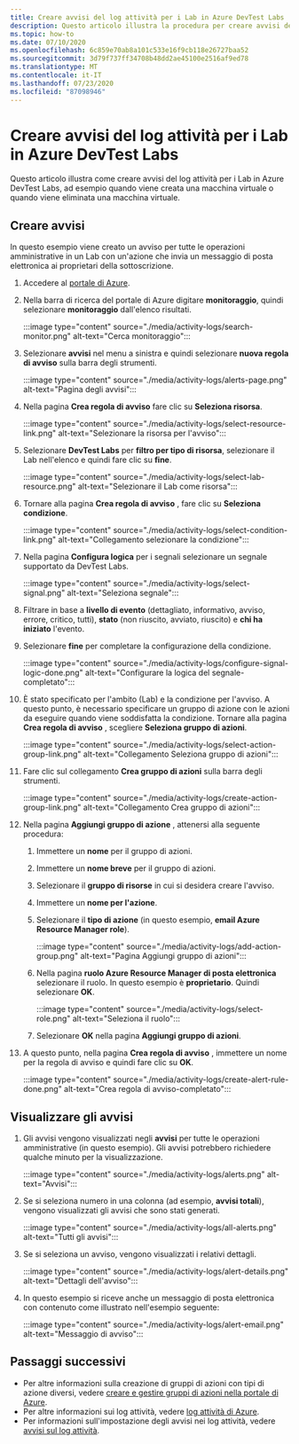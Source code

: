 ```yaml
---
title: Creare avvisi del log attività per i Lab in Azure DevTest Labs
description: Questo articolo illustra la procedura per creare avvisi del log attività per Lab in Azure DevTest Labs.
ms.topic: how-to
ms.date: 07/10/2020
ms.openlocfilehash: 6c859e70ab8a101c533e16f9cb118e26727baa52
ms.sourcegitcommit: 3d79f737ff34708b48dd2ae45100e2516af9ed78
ms.translationtype: MT
ms.contentlocale: it-IT
ms.lasthandoff: 07/23/2020
ms.locfileid: "87098946"
---
```

# <a name="create-activity-log-alerts-for-labs-in-azure-devtest-labs"></a>Creare avvisi del log attività per i Lab in Azure DevTest Labs
Questo articolo illustra come creare avvisi del log attività per i Lab in Azure DevTest Labs, ad esempio quando viene creata una macchina virtuale o quando viene eliminata una macchina virtuale.

## <a name="create-alerts"></a>Creare avvisi
In questo esempio viene creato un avviso per tutte le operazioni amministrative in un Lab con un'azione che invia un messaggio di posta elettronica ai proprietari della sottoscrizione. 

1. Accedere al [portale di Azure](https://portal.azure.com).
1. Nella barra di ricerca del portale di Azure digitare **monitoraggio**, quindi selezionare **monitoraggio** dall'elenco risultati. 

    :::image type="content" source="./media/activity-logs/search-monitor.png" alt-text="Cerca monitoraggio":::        
1. Selezionare **avvisi** nel menu a sinistra e quindi selezionare **nuova regola di avviso** sulla barra degli strumenti. 

    :::image type="content" source="./media/activity-logs/alerts-page.png" alt-text="Pagina degli avvisi":::    
1. Nella pagina **Crea regola di avviso** fare clic su **Seleziona risorsa**. 

    :::image type="content" source="./media/activity-logs/select-resource-link.png" alt-text="Selezionare la risorsa per l'avviso":::        
1. Selezionare **DevTest Labs** per **filtro per tipo di risorsa**, selezionare il Lab nell'elenco e quindi fare clic su **fine**.

    :::image type="content" source="./media/activity-logs/select-lab-resource.png" alt-text="Selezionare il Lab come risorsa":::
1. Tornare alla pagina **Crea regola di avviso** , fare clic su **Seleziona condizione**. 

    :::image type="content" source="./media/activity-logs/select-condition-link.png" alt-text="Collegamento selezionare la condizione":::    
1. Nella pagina **Configura logica** per i segnali selezionare un segnale supportato da DevTest Labs. 

    :::image type="content" source="./media/activity-logs/select-signal.png" alt-text="Seleziona segnale":::
1. Filtrare in base a **livello di evento** (dettagliato, informativo, avviso, errore, critico, tutti), **stato** (non riuscito, avviato, riuscito) e **chi ha iniziato** l'evento. 
1. Selezionare **fine** per completare la configurazione della condizione. 

    :::image type="content" source="./media/activity-logs/configure-signal-logic-done.png" alt-text="Configurare la logica del segnale-completato":::
1. È stato specificato per l'ambito (Lab) e la condizione per l'avviso. A questo punto, è necessario specificare un gruppo di azione con le azioni da eseguire quando viene soddisfatta la condizione. Tornare alla pagina **Crea regola di avviso** , scegliere **Seleziona gruppo di azioni**. 

    :::image type="content" source="./media/activity-logs/select-action-group-link.png" alt-text="Collegamento Seleziona gruppo di azioni":::
1. Fare clic sul collegamento **Crea gruppo di azioni** sulla barra degli strumenti. 

    :::image type="content" source="./media/activity-logs/create-action-group-link.png" alt-text="Collegamento Crea gruppo di azioni":::
1. Nella pagina **Aggiungi gruppo di azione** , attenersi alla seguente procedura:
    1. Immettere un **nome** per il gruppo di azioni.
    1. Immettere un **nome breve** per il gruppo di azioni. 
    1. Selezionare il **gruppo di risorse** in cui si desidera creare l'avviso. 
    1. Immettere un **nome per l'azione**. 
    1. Selezionare il **tipo di azione** (in questo esempio, **email Azure Resource Manager role**). 

        :::image type="content" source="./media/activity-logs/add-action-group.png" alt-text="Pagina Aggiungi gruppo di azioni":::
    1. Nella pagina **ruolo Azure Resource Manager di posta elettronica** selezionare il ruolo. In questo esempio è **proprietario**. Quindi selezionare **OK**. 

        :::image type="content" source="./media/activity-logs/select-role.png" alt-text="Seleziona il ruolo":::            
    1. Selezionare **OK** nella pagina **Aggiungi gruppo di azioni**. 
1. A questo punto, nella pagina **Crea regola di avviso** , immettere un nome per la regola di avviso e quindi fare clic su **OK**. 

    :::image type="content" source="./media/activity-logs/create-alert-rule-done.png" alt-text="Crea regola di avviso-completato":::

## <a name="view-alerts"></a>Visualizzare gli avvisi 
1. Gli avvisi vengono visualizzati negli **avvisi** per tutte le operazioni amministrative (in questo esempio). Gli avvisi potrebbero richiedere qualche minuto per la visualizzazione. 

    :::image type="content" source="./media/activity-logs/alerts.png" alt-text="Avvisi":::
1. Se si seleziona numero in una colonna (ad esempio, **avvisi totali**), vengono visualizzati gli avvisi che sono stati generati. 

    :::image type="content" source="./media/activity-logs/all-alerts.png" alt-text="Tutti gli avvisi":::
1. Se si seleziona un avviso, vengono visualizzati i relativi dettagli. 

    :::image type="content" source="./media/activity-logs/alert-details.png" alt-text="Dettagli dell'avviso":::
1. In questo esempio si riceve anche un messaggio di posta elettronica con contenuto come illustrato nell'esempio seguente: 

    :::image type="content" source="./media/activity-logs/alert-email.png" alt-text="Messaggio di avviso":::

## <a name="next-steps"></a>Passaggi successivi
- Per altre informazioni sulla creazione di gruppi di azioni con tipi di azione diversi, vedere [creare e gestire gruppi di azioni nella portale di Azure](../azure-monitor/platform/action-groups.md).
- Per altre informazioni sui log attività, vedere [log attività di Azure](../azure-monitor/platform/activity-log.md).
- Per informazioni sull'impostazione degli avvisi nei log attività, vedere [avvisi sul log attività](../azure-monitor/platform/activity-log-alerts.md).

